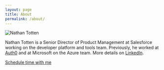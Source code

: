 ```yaml
---
layout: page
title: About
permalink: /about/
---
```


<div class="profile">
  <img alt="Nathan Totten" src="https://secure.gravatar.com/avatar/d48b998c2dce49ca309710eba498c562.png?s=180" />
</div>

Nathan Totten is a Senior Director of Product Management at Salesforce working on the developer platform and tools team. Previously, he worked at [Auth0](https://auth0.com) and at Microsoft on the Azure team. More details on [LinkedIn](https://www.linkedin.com/in/nathantotten).

<!-- Calendly link widget begin -->
<link href="https://assets.calendly.com/assets/external/widget.css" rel="stylesheet">
<script src="https://assets.calendly.com/assets/external/widget.js" type="text/javascript"></script>
<a href="" onclick="Calendly.initPopupWidget({url: 'https://calendly.com/totten/office-hours'});return false;">Schedule time with me</a>
<!-- Calendly link widget end -->
